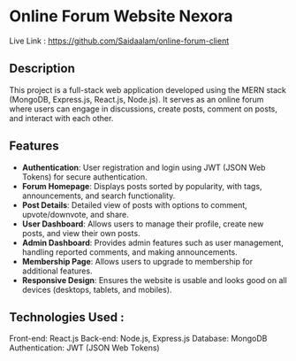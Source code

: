 # Online Forum Website Nexora
Live Link : https://github.com/Saidaalam/online-forum-client

## Description
This project is a full-stack web application developed using the MERN stack (MongoDB, Express.js, React.js, Node.js).
It serves as an online forum where users can engage in discussions, create posts, comment on posts, and interact with each other.

## Features
- **Authentication**: User registration and login using JWT (JSON Web Tokens) for secure authentication.
- **Forum Homepage**: Displays posts sorted by popularity, with tags, announcements, and search functionality.
- **Post Details**: Detailed view of posts with options to comment, upvote/downvote, and share.
- **User Dashboard**: Allows users to manage their profile, create new posts, and view their own posts.
- **Admin Dashboard**: Provides admin features such as user management, handling reported comments, and making announcements.
- **Membership Page**: Allows users to upgrade to membership for additional features.
- **Responsive Design**: Ensures the website is usable and looks good on all devices (desktops, tablets, and mobiles).
  
## Technologies Used :
Front-end: React.js
Back-end: Node.js, Express.js
Database: MongoDB
Authentication: JWT (JSON Web Tokens)
